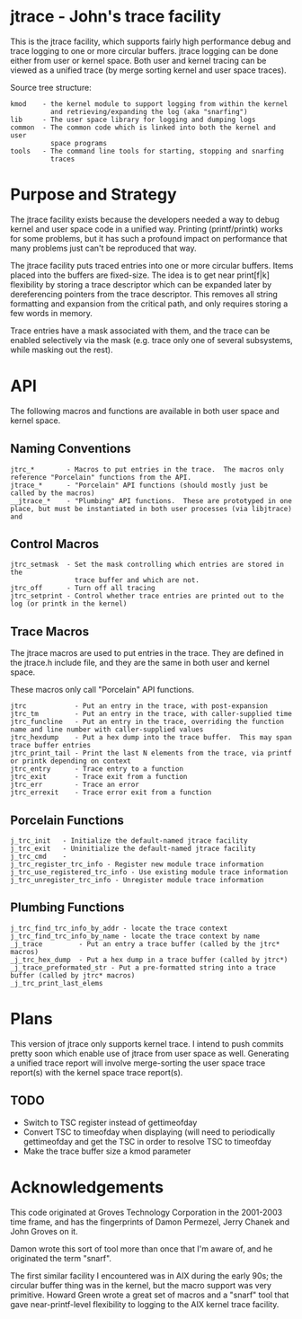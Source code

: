
# jtrace - John's trace facility

This is the jtrace facility, which supports fairly high performance
debug and trace logging to one or more circular buffers. jtrace logging
can be done either from user or kernel space.  Both user and kernel tracing
can be viewed as a unified trace (by merge sorting kernel and user space
traces).

Source tree structure:

    kmod    - the kernel module to support logging from within the kernel
              and retrieving/expanding the log (aka "snarfing")
    lib     - The user space library for logging and dumping logs
    common  - The common code which is linked into both the kernel and user
              space programs
    tools   - The command line tools for starting, stopping and snarfing
              traces

# Purpose and Strategy

The jtrace facility exists because the developers needed a way to debug kernel
and user space code in a unified way.  Printing (printf/printk) works for
some problems, but it has such a profound impact on performance that many
problems just can't be reproduced that way.

The jtrace facility puts traced entries into one or more circular buffers.
Items placed into the buffers are fixed-size.  The idea is to get near
print[f|k] flexibility by storing a trace descriptor which can be expanded
later by dereferencing pointers from the trace descriptor.  This removes
all string formatting and expansion from the critical path, and only requires
storing a few words in memory.

Trace entries have a mask associated with them, and the trace can be enabled
selectively via the mask (e.g. trace only one of several subsystems, while
masking out the rest).



# API
The following macros and functions are available in both user space and
kernel space.

## Naming Conventions

    jtrc_*        - Macros to put entries in the trace.  The macros only reference "Porcelain" functions from the API.
    jtrace_*      - "Porcelain" API functions (should mostly just be called by the macros)
    __jtrace_*    - "Plumbing" API functions.  These are prototyped in one place, but must be instantiated in both user processes (via libjtrace) and


## Control Macros

    jtrc_setmask  - Set the mask controlling which entries are stored in the
                    trace buffer and which are not.
    jtrc_off      - Turn off all tracing
    jtrc_setprint - Control whether trace entries are printed out to the log (or printk in the kernel)

## Trace Macros
The jtrace macros are used to put entries in the trace.  They are defined
in the jtrace.h include file, and they are the same in both user and kernel
space.

These macros only call "Porcelain" API functions.

    jtrc            - Put an entry in the trace, with post-expansion
    jtrc_tm         - Put an entry in the trace, with caller-supplied time
    jtrc_funcline   - Put an entry in the trace, overriding the function name and line number with caller-supplied values
    jtrc_hexdump    - Put a hex dump into the trace buffer.  This may span trace buffer entries
    jtrc_print_tail - Print the last N elements from the trace, via printf or printk depending on context
    jtrc_entry      - Trace entry to a function
    jtrc_exit       - Trace exit from a function
    jtrc_err        - Trace an error
    jtrc_errexit    - Trace error exit from a function

## Porcelain Functions

    j_trc_init   - Initialize the default-named jtrace facility
    j_trc_exit   - Uninitialize the default-named jtrace facility
    j_trc_cmd    -
    j_trc_register_trc_info - Register new module trace information
    j_trc_use_registered_trc_info - Use existing module trace information
    j_trc_unregister_trc_info - Unregister module trace information

## Plumbing Functions

    j_trc_find_trc_info_by_addr - locate the trace context
    j_trc_find_trc_info_by_name - locate the trace context by name
    _j_trace         - Put an entry a trace buffer (called by the jtrc* macros)
    _j_trc_hex_dump  - Put a hex dump in a trace buffer (called by jtrc*)
    _j_trace_preformated_str - Put a pre-formatted string into a trace buffer (called by jtrc* macros)
    _j_trc_print_last_elems


# Plans

This version of jtrace only supports kernel trace.  I intend to push commits
pretty soon which enable use of jtrace from user space as well.  Generating
a unified trace report will involve merge-sorting the user space trace
report(s) with the kernel space trace report(s).

## TODO

* Switch to TSC register instead of gettimeofday
* Convert TSC to timeofday when displaying (will need to periodically
  gettimeofday and get the TSC in order to resolve TSC to timeofday
* Make the trace buffer size a kmod parameter


# Acknowledgements

This code originated at Groves Technology Corporation in the 2001-2003
time frame, and has the fingerprints of Damon Permezel, Jerry Chanek and
John Groves on it.

Damon wrote this sort of tool more than once that I'm aware of, and he
originated the term "snarf".

The first similar facility I encountered was in AIX during the early 90s;
the circular buffer thing was in the kernel, but the macro support was very
primitive. Howard Green wrote a great set of macros and a "snarf"
tool that gave near-printf-level flexibility to logging to the AIX kernel
trace facility.


